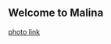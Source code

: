 ## Welcome to Malina
[photo link](https://github.com/philantr0p/malina/raw/master/images/photo5361564979230256058.jpg)
